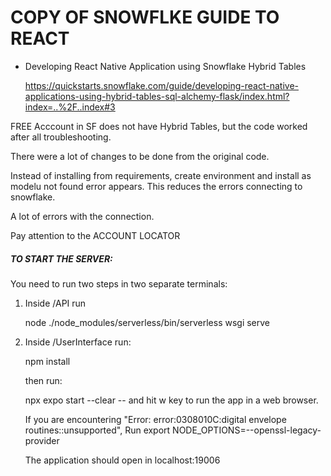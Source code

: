 # COPY OF SNOWFLKE GUIDE TO REACT 

- Developing React Native Application using Snowflake Hybrid Tables

	https://quickstarts.snowflake.com/guide/developing-react-native-applications-using-hybrid-tables-sql-alchemy-flask/index.html?index=..%2F..index#3


FREE Acccount in SF does not have Hybrid Tables, but the code worked after all troubleshooting. 

There were a lot of changes to be done from the original code. 

Instead of installing from requirements, create environment and install as modelu not found error appears. This reduces the errors connecting to snowflake. 

A lot of errors with the connection. 

Pay attention to the ACCOUNT LOCATOR

##### TO START THE SERVER: 

You need to run two steps in two separate terminals: 

1. Inside /API run

	node ./node_modules/serverless/bin/serverless wsgi serve

2. Inside /UserInterface run: 

	npm install

	then run: 
	
	npx expo start --clear -- and hit w key to run the app in a web browser. 
	
	If you are encountering "Error: error:0308010C:digital envelope routines::unsupported", Run export NODE_OPTIONS=--openssl-legacy-provider


	The application should open in localhost:19006

